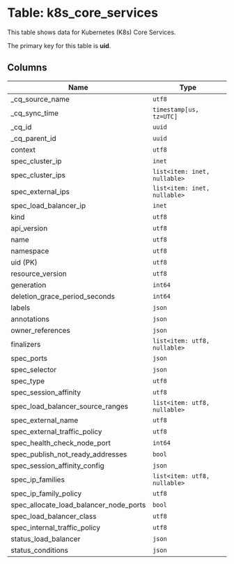 # Table: k8s_core_services

This table shows data for Kubernetes (K8s) Core Services.

The primary key for this table is **uid**.

## Columns

| Name          | Type          |
| ------------- | ------------- |
|_cq_source_name|`utf8`|
|_cq_sync_time|`timestamp[us, tz=UTC]`|
|_cq_id|`uuid`|
|_cq_parent_id|`uuid`|
|context|`utf8`|
|spec_cluster_ip|`inet`|
|spec_cluster_ips|`list<item: inet, nullable>`|
|spec_external_ips|`list<item: inet, nullable>`|
|spec_load_balancer_ip|`inet`|
|kind|`utf8`|
|api_version|`utf8`|
|name|`utf8`|
|namespace|`utf8`|
|uid (PK)|`utf8`|
|resource_version|`utf8`|
|generation|`int64`|
|deletion_grace_period_seconds|`int64`|
|labels|`json`|
|annotations|`json`|
|owner_references|`json`|
|finalizers|`list<item: utf8, nullable>`|
|spec_ports|`json`|
|spec_selector|`json`|
|spec_type|`utf8`|
|spec_session_affinity|`utf8`|
|spec_load_balancer_source_ranges|`list<item: utf8, nullable>`|
|spec_external_name|`utf8`|
|spec_external_traffic_policy|`utf8`|
|spec_health_check_node_port|`int64`|
|spec_publish_not_ready_addresses|`bool`|
|spec_session_affinity_config|`json`|
|spec_ip_families|`list<item: utf8, nullable>`|
|spec_ip_family_policy|`utf8`|
|spec_allocate_load_balancer_node_ports|`bool`|
|spec_load_balancer_class|`utf8`|
|spec_internal_traffic_policy|`utf8`|
|status_load_balancer|`json`|
|status_conditions|`json`|